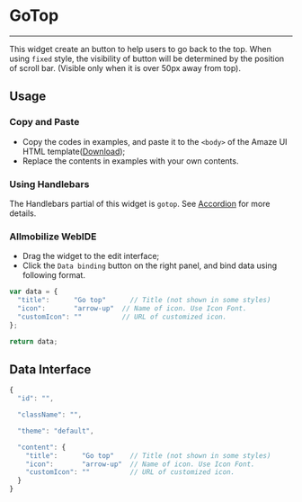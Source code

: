 # GoTop
---

This widget create an button to help users to go back to the top. When using `fixed` style, the visibility of button will be determined by the position of scroll bar. (Visible only when it is over 50px away from top).

## Usage

### Copy and Paste

- Copy the codes in examples, and paste it to the `<body>` of the Amaze UI HTML template([Download](/getting-started));
- Replace the contents in examples with your own contents.

### Using Handlebars

The Handlebars partial of this widget is `gotop`. See [Accordion](/widgets/accordion) for more details.

### Allmobilize WebIDE

- Drag the widget to the edit interface;
- Click the `Data binding` button on the right panel, and bind data using following format.


```javascript
var data = {
  "title":      "Go top"	  // Title (not shown in some styles)
  "icon":       "arrow-up"	// Name of icon. Use Icon Font.
  "customIcon": ""          // URL of customized icon.
};

return data;
```


## Data Interface

```javascript
{
  "id": "",

  "className": "",

  "theme": "default",

  "content": {
    "title":      "Go top"    // Title (not shown in some styles)
    "icon":       "arrow-up"  // Name of icon. Use Icon Font.
    "customIcon": ""          // URL of customized icon.
  }
}
```
